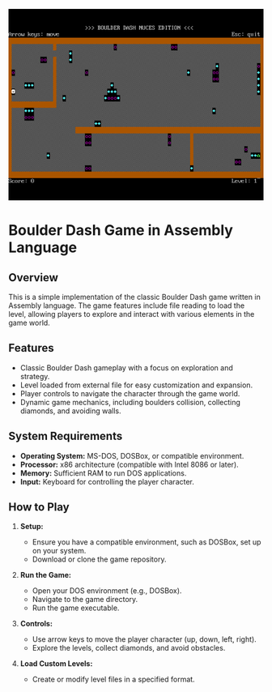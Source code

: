 ![Alt Text](https://github.com/SaadKazmi/Boalder-Dash-Game/blob/main/Screenshot%20(55).png)


# Boulder Dash Game in Assembly Language

## Overview

This is a simple implementation of the classic Boulder Dash game written in Assembly language. The game features include file reading to load the level, allowing players to explore and interact with various elements in the game world.

## Features

- Classic Boulder Dash gameplay with a focus on exploration and strategy.
- Level loaded from external file for easy customization and expansion.
- Player controls to navigate the character through the game world.
- Dynamic game mechanics, including boulders collision, collecting diamonds, and avoiding walls.

## System Requirements

- **Operating System:** MS-DOS, DOSBox, or compatible environment.
- **Processor:** x86 architecture (compatible with Intel 8086 or later).
- **Memory:** Sufficient RAM to run DOS applications.
- **Input:** Keyboard for controlling the player character.

## How to Play

1. **Setup:**
   - Ensure you have a compatible environment, such as DOSBox, set up on your system.
   - Download or clone the game repository.

2. **Run the Game:**
   - Open your DOS environment (e.g., DOSBox).
   - Navigate to the game directory.
   - Run the game executable.

3. **Controls:**
   - Use arrow keys to move the player character (up, down, left, right).
   - Explore the levels, collect diamonds, and avoid obstacles.

4. **Load Custom Levels:**
   - Create or modify level files in a specified format.


